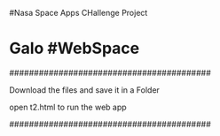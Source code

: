 #Nasa Space Apps CHallenge Project
# Galo #WebSpace

#########################################

Download the files and save it in a Folder

open t2.html to run the web app

#########################################
